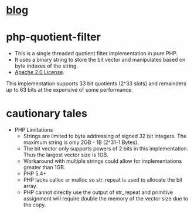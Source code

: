 [blog](http://www.xuetech.com/search/label/Bloom%20Filter)
======

php-quotient-filter
================
* This is a single threaded quotient filter implementation in pure PHP.
* It uses a binary string to store the bit vector and manipulates based on byte indexes of the string.
* [Apache 2.0 License](https://raw.github.com/dsx724/php-quotient-filter/master/LICENSE).

This implementation supports 33 bit quotients (2^33 slots) and remainders up to 63 bits at the expensive of some performance.


cautionary tales
================
* PHP Limitations
	* Strings are limited to byte addressing of signed 32 bit integers.  The maximum string is only 2GB - 1B (2^31-1 Bytes).
	* The bit vector only supports powers of 2 bits in this implementation.  Thus the largest vector size is 1GB.
	* Workaround with multiple strings could allow for implementations greater than 1GB.
	* PHP 5.4+
	* PHP lacks calloc or malloc so str_repeat is used to allocate the bit array.
	* PHP cannot directly use the output of str_repeat and primitive assignment will require double the memory of the vector size due to the copy.